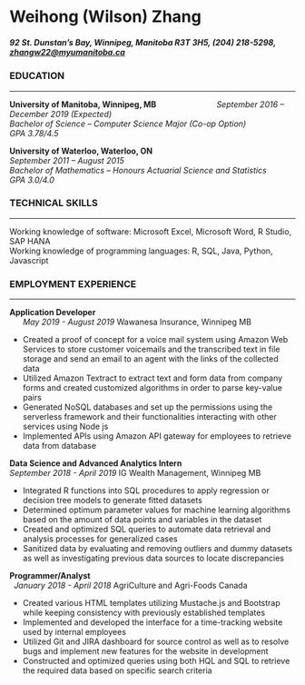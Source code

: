 # **Weihong (Wilson) Zhang**
##### 92 St. Dunstan’s Bay, Winnipeg, Manitoba R3T 3H5,  (204) 218-5298,  zhangw22@myumanitoba.ca

### EDUCATION
***
**University of Manitoba, Winnipeg, MB** &nbsp; &nbsp; &nbsp; &nbsp; &nbsp; &nbsp; &nbsp; &nbsp; &nbsp; &nbsp; &nbsp; &nbsp; &nbsp; *September 2016 – December 2019 (Expected)*                      
*Bachelor of Science – Computer Science Major (Co-op Option)*  
*GPA 3.78/4.5*      

**University of Waterloo, Waterloo, ON** &nbsp; &nbsp; &nbsp; &nbsp; &nbsp; &nbsp; &nbsp; &nbsp; &nbsp; &nbsp; &nbsp; &nbsp; &nbsp; &nbsp; &nbsp; &nbsp; &nbsp; &nbsp; &nbsp; &nbsp; &nbsp; &nbsp; &nbsp; &nbsp; &nbsp; *September 2011 – August 2015*               
*Bachelor of Mathematics – Honours Actuarial Science and Statistics*  
*GPA 3.0/4.0*

### TECHNICAL SKILLS
***  
Working knowledge of software: Microsoft Excel, Microsoft Word, R Studio, SAP HANA  
Working knowledge of programming languages: R, SQL, Java, Python, Javascript

### EMPLOYMENT EXPERIENCE
***
**Application Developer** &nbsp; &nbsp; &nbsp; &nbsp; &nbsp; &nbsp; &nbsp; &nbsp; &nbsp; &nbsp; &nbsp; &nbsp; &nbsp; &nbsp; &nbsp; &nbsp; &nbsp; &nbsp; &nbsp; &nbsp; &nbsp; &nbsp; &nbsp; &nbsp; &nbsp; &nbsp; &nbsp; &nbsp; &nbsp; &nbsp; &nbsp; &nbsp; &nbsp; &nbsp; &nbsp; &nbsp; &nbsp; &nbsp; &nbsp; &nbsp; &nbsp; &nbsp; &nbsp; &nbsp; &nbsp; &nbsp; &nbsp; *May 2019 - August 2019*
Wawanesa Insurance, Winnipeg MB  
* Created a proof of concept for a voice mail system using Amazon Web Services to store customer voicemails and the transcribed text in file storage and send an email to an agent with the links of the collected data
* Utilized Amazon Textract to extract text and form data from company forms and created customized algorithms in order to parse key-value pairs
*	Generated NoSQL databases and set up the permissions using the serverless framework and their functionalities interacting with other services using Node js
*	Implemented APIs using Amazon API gateway for employees to retrieve data from database

**Data Science and Advanced Analytics Intern** &nbsp; &nbsp; &nbsp; &nbsp; &nbsp; &nbsp; &nbsp; &nbsp; &nbsp; &nbsp; &nbsp; &nbsp; &nbsp;  &nbsp; &nbsp; &nbsp; &nbsp; &nbsp; &nbsp; &nbsp; &nbsp; *September 2018 - April 2019*
IG Wealth Management, Winnipeg MB
*	Integrated R functions into SQL procedures to apply regression or decision tree models to generate fitted datasets
*	Determined optimum parameter values for machine learning algorithms based on the amount of data points and variables in the dataset
*	Created and optimized SQL queries to automate data retrieval and analysis processes for generalized cases
*	Sanitized data by evaluating and removing outliers and dummy datasets as well as investigating previous data sources to locate discrepancies

**Programmer/Analyst** &nbsp; &nbsp; &nbsp; &nbsp; &nbsp; &nbsp; &nbsp; &nbsp; &nbsp; &nbsp; &nbsp; &nbsp; &nbsp; &nbsp; &nbsp; &nbsp; &nbsp; &nbsp; &nbsp; &nbsp; &nbsp; &nbsp; &nbsp; &nbsp; &nbsp; &nbsp; &nbsp; &nbsp; &nbsp; &nbsp; &nbsp; &nbsp; &nbsp; &nbsp; &nbsp; &nbsp; &nbsp; &nbsp; &nbsp; &nbsp; &nbsp; &nbsp; &nbsp; &nbsp; &nbsp; &nbsp; *January 2018 - April 2018* AgriCulture and Agri-Foods Canada
*	Created various HTML templates utilizing Mustache.js and Bootstrap while keeping consistency with previously established templates
*	Implemented and developed the interface for a time-tracking website used by internal employees
*	Utilized Git and JIRA dashboard for source control as well as to resolve bugs and implement new features for the website in development
*	Constructed and optimized queries using both HQL and SQL to retrieve the required data based on specific search criteria

